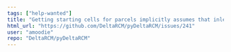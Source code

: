 ```yaml
---
tags: ["help-wanted"]
title: "Getting starting cells for parcels implicitly assumes that inlet is located along x=0 coordinate"
html_url: "https://github.com/DeltaRCM/pyDeltaRCM/issues/241"
user: "amoodie"
repo: "DeltaRCM/pyDeltaRCM"
---
```


